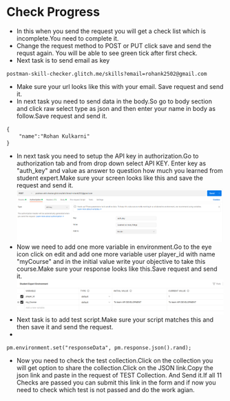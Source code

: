 <h1>Check Progress</h1>

<ul>
<li>In this when you send the request you will get a check list which is incomplete.You need to complete it.</li>
<li>Change the request method to POST or PUT click save and send the requst again. You will be able to see green tick after first check.</li>
<li>Next task is to send email as key</li>
</ul>

```
postman-skill-checker.glitch.me/skills?email=rohank2502@gmail.com
```

<ul>
<li>Make sure your url looks like this with your email. Save request and send it.</li>
<li>In next task you need to send data in the body.So go to body section and click raw select type as json and then enter your name in body as follow.Save request and send it.</li>
</ul>

```
{
    "name":"Rohan Kulkarni"
}
```

<ul>
<li>In next task you need to setup the API key in authorization.Go to authorization tab and from drop down select API KEY. Enter key as "auth_key" and value as answer to question how much you learned from student expert.Make sure your screen looks like this and save the request and send it.</li>

<img src='./Images/lesson_3_1.png'>

<li>Now we need to add one more variable in environment.Go to the eye icon click on edit and add one more variable user player_id with name "myCourse" and in the initial value write your objective to take this course.Make sure your response looks like this.Save request and send it.</li>
<img src='./Images/lesson_3_2.png'>

<li>Next task is to add test script.Make sure your script matches this and then save it and send the request.<li>
</ul>

```
pm.environment.set("responseData", pm.response.json().rand);
```

<ul>
<li>Now you need to check the test collection.Click on the collection you will get option to share the collection.Click on the JSON link.Copy the json link and paste in the request of TEST Collection. And Send it.If all 11 Checks are passed you can submit this link in the form and if now you need to check which test is not passed and do the work agian.</li>
</ul>
